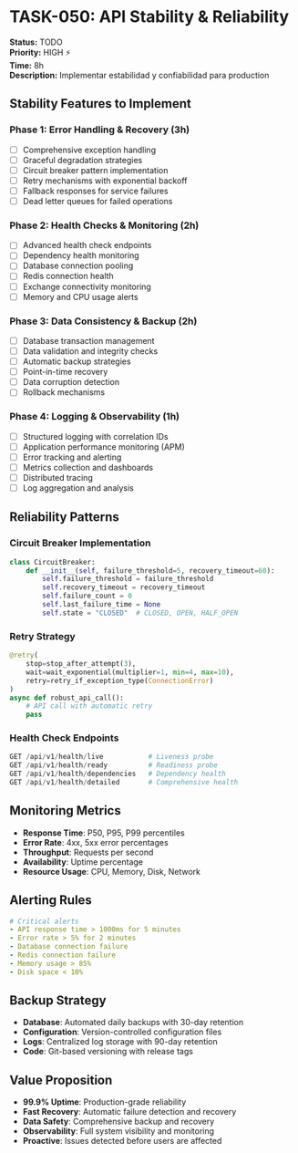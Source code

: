 # TASK-050: API Stability & Reliability

**Status:** TODO  
**Priority:** HIGH ⚡  
**Time:** 8h  
**Description:** Implementar estabilidad y confiabilidad para production

## Stability Features to Implement

### Phase 1: Error Handling & Recovery (3h)
- [ ] Comprehensive exception handling
- [ ] Graceful degradation strategies
- [ ] Circuit breaker pattern implementation
- [ ] Retry mechanisms with exponential backoff
- [ ] Fallback responses for service failures
- [ ] Dead letter queues for failed operations

### Phase 2: Health Checks & Monitoring (2h)
- [ ] Advanced health check endpoints
- [ ] Dependency health monitoring
- [ ] Database connection pooling
- [ ] Redis connection health
- [ ] Exchange connectivity monitoring
- [ ] Memory and CPU usage alerts

### Phase 3: Data Consistency & Backup (2h)
- [ ] Database transaction management
- [ ] Data validation and integrity checks
- [ ] Automatic backup strategies
- [ ] Point-in-time recovery
- [ ] Data corruption detection
- [ ] Rollback mechanisms

### Phase 4: Logging & Observability (1h)
- [ ] Structured logging with correlation IDs
- [ ] Application performance monitoring (APM)
- [ ] Error tracking and alerting
- [ ] Metrics collection and dashboards
- [ ] Distributed tracing
- [ ] Log aggregation and analysis

## Reliability Patterns

### Circuit Breaker Implementation
```python
class CircuitBreaker:
    def __init__(self, failure_threshold=5, recovery_timeout=60):
        self.failure_threshold = failure_threshold
        self.recovery_timeout = recovery_timeout
        self.failure_count = 0
        self.last_failure_time = None
        self.state = "CLOSED"  # CLOSED, OPEN, HALF_OPEN
```

### Retry Strategy
```python
@retry(
    stop=stop_after_attempt(3),
    wait=wait_exponential(multiplier=1, min=4, max=10),
    retry=retry_if_exception_type(ConnectionError)
)
async def robust_api_call():
    # API call with automatic retry
    pass
```

### Health Check Endpoints
```python
GET /api/v1/health/live           # Liveness probe
GET /api/v1/health/ready          # Readiness probe
GET /api/v1/health/dependencies   # Dependency health
GET /api/v1/health/detailed       # Comprehensive health
```

## Monitoring Metrics
- **Response Time**: P50, P95, P99 percentiles
- **Error Rate**: 4xx, 5xx error percentages
- **Throughput**: Requests per second
- **Availability**: Uptime percentage
- **Resource Usage**: CPU, Memory, Disk, Network

## Alerting Rules
```yaml
# Critical alerts
- API response time > 1000ms for 5 minutes
- Error rate > 5% for 2 minutes
- Database connection failure
- Redis connection failure
- Memory usage > 85%
- Disk space < 10%
```

## Backup Strategy
- **Database**: Automated daily backups with 30-day retention
- **Configuration**: Version-controlled configuration files
- **Logs**: Centralized log storage with 90-day retention
- **Code**: Git-based versioning with release tags

## Value Proposition
- **99.9% Uptime**: Production-grade reliability
- **Fast Recovery**: Automatic failure detection and recovery
- **Data Safety**: Comprehensive backup and recovery
- **Observability**: Full system visibility and monitoring
- **Proactive**: Issues detected before users are affected
